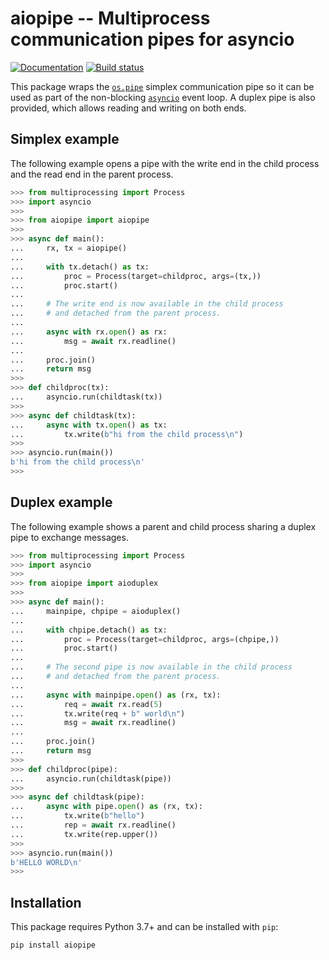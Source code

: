 # aiopipe -- Multiprocess communication pipes for asyncio

[![Documentation](https://img.shields.io/badge/documentation-blue.svg)](https://kchmck.github.io/aiopipe/aiopipe/)
[![Build status](https://img.shields.io/circleci/project/github/kchmck/aiopipe/master.svg)](https://circleci.com/gh/kchmck/aiopipe)

This package wraps the [`os.pipe`](https://docs.python.org/3/library/os.html#os.pipe)
simplex communication pipe so it can be used as part of the non-blocking
[`asyncio`](https://docs.python.org/3/library/asyncio.html) event loop. A duplex pipe
is also provided, which allows reading and writing on both ends.

## Simplex example

The following example opens a pipe with the write end in the child process and the read
end in the parent process.

```python
>>> from multiprocessing import Process
>>> import asyncio
>>>
>>> from aiopipe import aiopipe
>>>
>>> async def main():
...     rx, tx = aiopipe()
...
...     with tx.detach() as tx:
...         proc = Process(target=childproc, args=(tx,))
...         proc.start()
...
...     # The write end is now available in the child process
...     # and detached from the parent process.
...
...     async with rx.open() as rx:
...         msg = await rx.readline()
...
...     proc.join()
...     return msg
>>>
>>> def childproc(tx):
...     asyncio.run(childtask(tx))
>>>
>>> async def childtask(tx):
...     async with tx.open() as tx:
...         tx.write(b"hi from the child process\n")
>>>
>>> asyncio.run(main())
b'hi from the child process\n'
>>>
```

## Duplex example

The following example shows a parent and child process sharing a duplex pipe to exchange
messages.

```python
>>> from multiprocessing import Process
>>> import asyncio
>>>
>>> from aiopipe import aioduplex
>>>
>>> async def main():
...     mainpipe, chpipe = aioduplex()
...
...     with chpipe.detach() as tx:
...         proc = Process(target=childproc, args=(chpipe,))
...         proc.start()
...
...     # The second pipe is now available in the child process
...     # and detached from the parent process.
...
...     async with mainpipe.open() as (rx, tx):
...         req = await rx.read(5)
...         tx.write(req + b" world\n")
...         msg = await rx.readline()
...
...     proc.join()
...     return msg
>>>
>>> def childproc(pipe):
...     asyncio.run(childtask(pipe))
>>>
>>> async def childtask(pipe):
...     async with pipe.open() as (rx, tx):
...         tx.write(b"hello")
...         rep = await rx.readline()
...         tx.write(rep.upper())
>>>
>>> asyncio.run(main())
b'HELLO WORLD\n'
>>>
```

## Installation

This package requires Python 3.7+ and can be installed with `pip`:
```
pip install aiopipe
```
